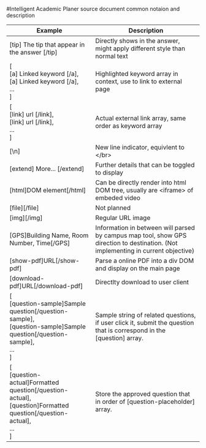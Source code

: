 #Intelligent Academic Planer source document common notaion and description


|Example   	|Description   	|
|---	|---	|
|[tip] The tip that appear in the answer [/tip]   |Directly shows in the answer, might apply different style than normal text	|
|[ </br>[a] Linked keyword [/a],</br>[a] Linked keyword [/a], </br>... </br>]   	|Highlighted keyword array in context, use to link to external page   	|
|[ </br>[link] url [/link], </br>[link] url [/link], </br>... </br>]   	|Actual external link array, same order as keyword array  	|
|[\n]	|New line indicator, equivlent to \</br>	|
|[extend] More... [/extend]	|Further details that can be toggled to display	|
|[html]DOM element[/html]	|Can be directly render into html DOM tree, usually are \<iframe> of embeded video	|
|[file][/file]|Not planned|
|[img][/img]|Regular URL image|
|[GPS]Building Name, Room Number, Time[/GPS]| Information in between will parsed by campus map tool, show GPS direction to destination. (Not implementing in current objective)|
|[show-pdf]URL[/show-pdf]| Parse a online PDF into a div DOM and display on the main page|
|[download-pdf]URL[/download-pdf]| Directlty download to user client|
|[ </br>[question-sample]Sample question[/question-sample],</br>[question-sample]Sample question[/question-sample], </br>... </br>]| Sample string of related questions, if user click it, submit the question that is correspond in the [question] array. |
|[ </br>[question-actual]Formatted question[/question-actual],</br>[question]Formatted question[/question-actual], </br>... </br>]| Store the approved question that in order of [question-placeholder] array. |
